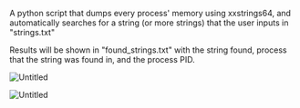 A python script that dumps every process' memory using xxstrings64, and automatically searches for a string (or more strings) that the user inputs in "strings.txt"

Results will be shown in "found_strings.txt" with the string found, process that the string was found in, and the process PID.

![Untitled](https://r2.e-z.host/c201f798-41b9-4102-bda3-8f4dd1972a20/sdmzm38j.png)

![Untitled](https://r2.e-z.host/c201f798-41b9-4102-bda3-8f4dd1972a20/x4or4blh.png)
